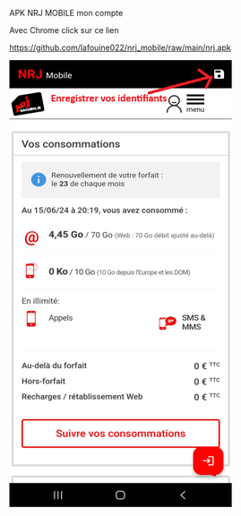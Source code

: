APK NRJ MOBILE mon compte

Avec Chrome click sur ce lien

https://github.com/lafouine022/nrj_mobile/raw/main/nrj.apk

![NRJ](https://raw.githubusercontent.com/lafouine022/nrj_mobile/main/nrj.png)


